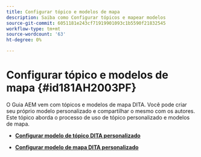 ```yaml
---
title: Configurar tópico e modelos de mapa
description: Saiba como Configurar tópicos e mapear modelos
source-git-commit: 6051181e243cf71919901093c1b5590f21832545
workflow-type: tm+mt
source-wordcount: '63'
ht-degree: 0%

---
```



# Configurar tópico e modelos de mapa {#id181AH2003PF}

O Guia AEM vem com tópicos e modelos de mapa DITA. Você pode criar seu próprio modelo personalizado e compartilhar o mesmo com os autores. Este tópico aborda o processo de uso de tópico personalizado e modelos de mapa.

- **[Configurar modelo de tópico DITA personalizado](conf-template-tags-custom-dita-topic-template.md)**

- **[Configurar modelo de mapa DITA personalizado](conf-template-tags-custom-dita-map-templates.md)**


